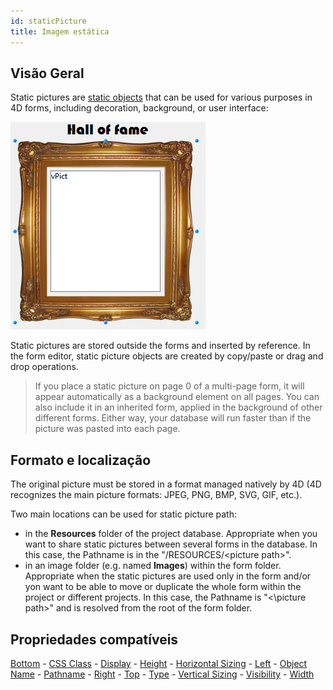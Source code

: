 ```yaml
---
id: staticPicture
title: Imagem estática
---
```


## Visão Geral

Static pictures are [static objects](formObjects_overview.md#active-and-static-objects) that can be used for various purposes in 4D forms, including decoration, background, or user interface:

![](../assets/en/FormObjects/StaticPict.png)

Static pictures are stored outside the forms and inserted by reference. In the form editor, static picture objects are created by copy/paste or drag and drop operations.

> If you place a static picture on page 0 of a multi-page form, it will appear automatically as a background element on all pages. You can also include it in an inherited form, applied in the background of other different forms. Either way, your database will run faster than if the picture was pasted into each page.

## Formato e localização

The original picture must be stored in a format managed natively by 4D (4D recognizes the main picture formats: JPEG, PNG, BMP, SVG, GIF, etc.).

Two main locations can be used for static picture path:

- in the **Resources** folder of the project database. Appropriate when you want to share static pictures between several forms in the database. In this case, the Pathname is in the "/RESOURCES/\<picture path\>".
- in an image folder (e.g. named **Images**) within the form folder. Appropriate when the static pictures are used only in the form and/or yon want to be able to move or duplicate the whole form within the project or different projects. In this case, the Pathname is "<\picture path\>" and is resolved from the root of the form folder.

## Propriedades compatíveis

[Bottom](properties_CoordinatesAndSizing.md#bottom) - [CSS Class](properties_Object.md#css-class) - [Display](properties_Picture.md#display) - [Height](properties_CoordinatesAndSizing.md#height) - [Horizontal Sizing](properties_ResizingOptions.md#horizontal-sizing) - [Left](properties_CoordinatesAndSizing.md#left) - [Object Name](properties_Object.md#object-name) - [Pathname](properties_Picture.md#pathname) - [Right](properties_CoordinatesAndSizing.md#right) - [Top](properties_CoordinatesAndSizing.md#top) - [Type](properties_Object.md#type) - [Vertical Sizing](properties_ResizingOptions.md#vertical-sizing) - [Visibility](properties_Display.md#visibility)  - [Width](properties_CoordinatesAndSizing.md#width)
